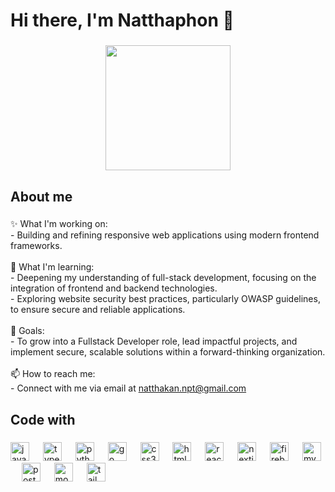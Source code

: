 <h1 align="left">Hi there, I'm Natthaphon 👋</h1>

###

<div align="center">
  <img height="200" src="https://cdn.pixabay.com/animation/2022/12/05/15/23/15-23-06-837_512.gif"  />
</div>

###

<h2 align="left">About me</h2>

###

<p align="left">✨ What I'm working on: <br>- Building and refining responsive web applications using modern frontend frameworks.<br><br>🌱 What I'm learning:<br>     - Deepening my understanding of full-stack development, focusing on the integration of frontend and backend technologies.<br>- Exploring website security best practices, particularly OWASP guidelines, to ensure secure and reliable applications.<br><br>🎯 Goals: <br>- To grow into a Fullstack Developer role, lead impactful projects, and implement secure, scalable solutions within a forward-thinking organization.<br><br>📫 How to reach me: <br> - Connect with me via email at <a href="mailto:someone@example.com">natthakan.npt@gmail.com</a></p>

###

<h2 align="left">Code with</h2>

###

<div align="left">
  <img src="https://cdn.jsdelivr.net/gh/devicons/devicon/icons/javascript/javascript-original.svg" height="30" alt="javascript logo"  />
  <img width="14" />
  <img src="https://cdn.jsdelivr.net/gh/devicons/devicon/icons/typescript/typescript-original.svg" height="30" alt="typescript logo"  />
  <img width="14" />
  <img src="https://cdn.jsdelivr.net/gh/devicons/devicon/icons/python/python-original.svg" height="30" alt="python logo"  />
  <img width="14" />
  <img src="https://cdn.jsdelivr.net/gh/devicons/devicon/icons/go/go-original.svg" height="30" alt="go logo"  />
  <img width="14" />
  <img src="https://cdn.jsdelivr.net/gh/devicons/devicon/icons/css3/css3-original.svg" height="30" alt="css3 logo"  />
  <img width="14" />
  <img src="https://cdn.jsdelivr.net/gh/devicons/devicon/icons/html5/html5-original.svg" height="30" alt="html5 logo"  />
  <img width="14" />
  <img src="https://cdn.jsdelivr.net/gh/devicons/devicon/icons/react/react-original.svg" height="30" alt="react logo"  />
  <img width="14" />
  <img src="https://cdn.jsdelivr.net/gh/devicons/devicon/icons/nextjs/nextjs-original.svg" height="30" alt="nextjs logo"  />
  <img width="14" />
  <img src="https://cdn.jsdelivr.net/gh/devicons/devicon/icons/firebase/firebase-plain.svg" height="30" alt="firebase logo"  />
  <img width="14" />
  <img src="https://cdn.jsdelivr.net/gh/devicons/devicon/icons/mysql/mysql-original.svg" height="30" alt="mysql logo"  />
  <img width="14" />
  <img src="https://cdn.jsdelivr.net/gh/devicons/devicon/icons/postgresql/postgresql-original.svg" height="30" alt="postgresql logo"  />
  <img width="14" />
  <img src="https://cdn.jsdelivr.net/gh/devicons/devicon/icons/mongodb/mongodb-original.svg" height="30" alt="mongodb logo"  />
  <img width="14" />
  <img src="https://upload.wikimedia.org/wikipedia/commons/d/d5/Tailwind_CSS_Logo.svg" height="30" alt="tailwindcss logo"  />
</div>

###

<br clear="both">

###
